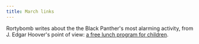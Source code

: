 ```yaml
---
title: March links
---
```


Rortybomb writes about the the Black Panther's most alarming activity, from J.
Edgar Hoover's point of view: [a free lunch program for children](http://rortybomb.wordpress.com/2012/01/19/mental-note-link-black-panther-free-lunch-program-ows-infrastructure/).

